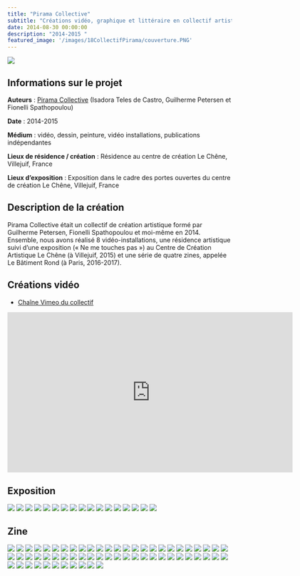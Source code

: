 ```yaml
---
title: "Pirama Collective"
subtitle: "Créations vidéo, graphique et littéraire en collectif artistique"
date: 2014-08-30 00:00:00
description: "2014-2015 "
featured_image: '/images/18CollectifPirama/couverture.PNG'
---
```


![](/images/18CollectifPirama/couverture1.PNG)

## Informations sur le projet

**Auteurs** : [Pirama Collective](https://cargocollective.com/pirama) (Isadora Teles de Castro, Guilherme Petersen et Fionelli Spathopoulou)
		
**Date** : 	2014-2015
	
**Médium** : vidéo, dessin, peinture, vidéo installations, publications indépendantes
			
**Lieux de résidence  / création** : Résidence au centre de création Le Chêne, Villejuif, France
	
**Lieux d’exposition** : Exposition dans le cadre des portes ouvertes du centre de création Le Chêne, Villejuif, France

## Description de la création

Pirama Collective était un collectif de création artistique formé par Guilherme Petersen, Fionelli Spathopoulou et moi-même en 2014. Ensemble, nous avons réalisé 8 vidéo-installations, une résidence artistique suivi d’une exposition (« Ne me touches pas ») au Centre de Création Artistique Le Chêne (à Villejuif, 2015) et une série de quatre zines, appelée Le Bâtiment Rond (à Paris, 2016-2017).  

## Créations vidéo

* [Chaîne Vimeo du collectif](https://vimeo.com/pirama)

<iframe title="vimeo-player" src="https://player.vimeo.com/video/113174534" width="640" height="360" frameborder="0" allowfullscreen></iframe> 

## Exposition 

<div class="gallery" data-columns="5">
	<img src="/images/18CollectifPirama/galerie02/1.jpg">
    <img src="/images/18CollectifPirama/galerie02/2.jpg">
    <img src="/images/18CollectifPirama/galerie02/3.jpg">
    <img src="/images/18CollectifPirama/galerie02/4.jpg">
    <img src="/images/18CollectifPirama/galerie02/5.jpg">
    <img src="/images/18CollectifPirama/galerie02/6.jpg">
    <img src="/images/18CollectifPirama/galerie02/7.jpg">
    <img src="/images/18CollectifPirama/galerie02/8.jpg">
    <img src="/images/18CollectifPirama/galerie02/9.JPG">
    <img src="/images/18CollectifPirama/galerie02/10.JPG">
    <img src="/images/18CollectifPirama/galerie02/11.JPG">
    <img src="/images/18CollectifPirama/galerie02/12.JPG">
    <img src="/images/18CollectifPirama/galerie02/13.JPG">
    <img src="/images/18CollectifPirama/galerie02/14.jpg">
    <img src="/images/18CollectifPirama/galerie02/15.JPG">
    <img src="/images/18CollectifPirama/galerie02/16.JPG">
    <img src="/images/18CollectifPirama/galerie02/17.JPG">
</div>

## Zine

<div class="gallery" data-columns="5">
	<img src="/images/18CollectifPirama/galerie03/1.jpg">
    <img src="/images/18CollectifPirama/galerie03/2.png">
    <img src="/images/18CollectifPirama/galerie03/3.png">
    <img src="/images/18CollectifPirama/galerie03/4.png">
    <img src="/images/18CollectifPirama/galerie03/5.jpg">
    <img src="/images/18CollectifPirama/galerie03/6.png">
    <img src="/images/18CollectifPirama/galerie03/7.png">
    <img src="/images/18CollectifPirama/galerie03/8.jpg">
    <img src="/images/18CollectifPirama/galerie03/9.png">
    <img src="/images/18CollectifPirama/galerie03/10.JPG">
    <img src="/images/18CollectifPirama/galerie03/11.png">
    <img src="/images/18CollectifPirama/galerie03/12.jpg">
    <img src="/images/18CollectifPirama/galerie03/13.png">
    <img src="/images/18CollectifPirama/galerie03/14.jpg">
    <img src="/images/18CollectifPirama/galerie03/15.png">
    <img src="/images/18CollectifPirama/galerie03/16.JPG">
    <img src="/images/18CollectifPirama/galerie03/17.png">
    <img src="/images/18CollectifPirama/galerie03/18.JPG">
    <img src="/images/18CollectifPirama/galerie03/19.png">
    <img src="/images/18CollectifPirama/galerie03/20.JPG">
    <img src="/images/18CollectifPirama/galerie03/21.png">
    <img src="/images/18CollectifPirama/galerie03/22.JPG">
    <img src="/images/18CollectifPirama/galerie03/23.png">
    <img src="/images/18CollectifPirama/galerie03/24.JPG">
    <img src="/images/18CollectifPirama/galerie03/25.png">
    <img src="/images/18CollectifPirama/galerie03/26.JPG">
    <img src="/images/18CollectifPirama/galerie03/27.png">
    <img src="/images/18CollectifPirama/galerie03/28.JPG">
    <img src="/images/18CollectifPirama/galerie03/29.png">
    <img src="/images/18CollectifPirama/galerie03/30.JPG">
    <img src="/images/18CollectifPirama/galerie03/31.png">
    <img src="/images/18CollectifPirama/galerie03/32.png">
    <img src="/images/18CollectifPirama/galerie03/33.jpg">
    <img src="/images/18CollectifPirama/galerie03/34.png">
    <img src="/images/18CollectifPirama/galerie03/35.png">
    <img src="/images/18CollectifPirama/galerie03/36.jpg">
    <img src="/images/18CollectifPirama/galerie03/37.jpg">
    <img src="/images/18CollectifPirama/galerie03/38.png">
    <img src="/images/18CollectifPirama/galerie03/39.png">
    <img src="/images/18CollectifPirama/galerie03/40.png">
    <img src="/images/18CollectifPirama/galerie03/41.png">
    <img src="/images/18CollectifPirama/galerie03/42.png">
    <img src="/images/18CollectifPirama/galerie03/43.png">
    <img src="/images/18CollectifPirama/galerie03/44.png">
    <img src="/images/18CollectifPirama/galerie03/45.png">
    <img src="/images/18CollectifPirama/galerie03/46.png">
    <img src="/images/18CollectifPirama/galerie03/47.png">
    <img src="/images/18CollectifPirama/galerie03/48.png">
    <img src="/images/18CollectifPirama/galerie03/49.png">
    <img src="/images/18CollectifPirama/galerie03/50.png">
    <img src="/images/18CollectifPirama/galerie03/51.png">
    <img src="/images/18CollectifPirama/galerie03/52.png">
    <img src="/images/18CollectifPirama/galerie03/53.png">
    <img src="/images/18CollectifPirama/galerie03/54.png">
    <img src="/images/18CollectifPirama/galerie03/55.png">
    <img src="/images/18CollectifPirama/galerie03/56.png">
    <img src="/images/18CollectifPirama/galerie03/57.png">
    <img src="/images/18CollectifPirama/galerie03/58.png">
    <img src="/images/18CollectifPirama/galerie03/59.png">
    <img src="/images/18CollectifPirama/galerie03/60.png">
    <img src="/images/18CollectifPirama/galerie03/61.png">
</div>